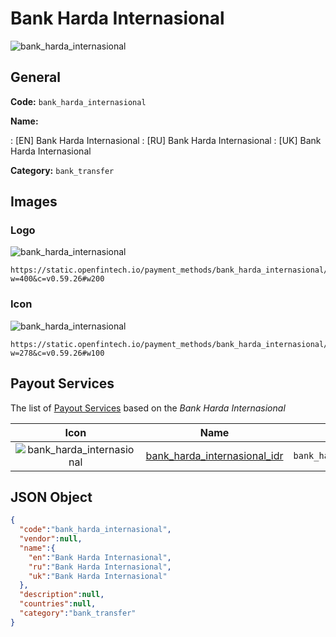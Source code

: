 
# Bank Harda Internasional 
![bank_harda_internasional](https://static.openfintech.io/payment_methods/bank_harda_internasional/logo.svg?w=400&c=v0.59.26#w200)  

## General 
**Code:** `bank_harda_internasional` 
 
**Name:** 
 
:	[EN] Bank Harda Internasional 
:	[RU] Bank Harda Internasional 
:	[UK] Bank Harda Internasional 
 
**Category:** `bank_transfer` 
 

## Images 

### Logo 
![bank_harda_internasional](https://static.openfintech.io/payment_methods/bank_harda_internasional/logo.svg?w=400&c=v0.59.26#w200)  

```
https://static.openfintech.io/payment_methods/bank_harda_internasional/logo.svg?w=400&c=v0.59.26#w200
```  

### Icon 
![bank_harda_internasional](https://static.openfintech.io/payment_methods/bank_harda_internasional/icon.svg?w=278&c=v0.59.26#w100)  

```
https://static.openfintech.io/payment_methods/bank_harda_internasional/icon.svg?w=278&c=v0.59.26#w100
```  

## Payout Services 
 
The list of [Payout Services](/payout-services/) based on the _Bank Harda Internasional_ 

|Icon|Name|Code| 
|:---:|:---:|:---:| 
|![bank_harda_internasional](https://static.openfintech.io/payout_methods/bank_harda_internasional/icon.svg?w=278&c=v0.59.26#w40) |[bank_harda_internasional_idr](/payout-services/bank_harda_internasional_idr/)|`bank_harda_internasional_idr`| 
 

## JSON Object 

```json
{
  "code":"bank_harda_internasional",
  "vendor":null,
  "name":{
    "en":"Bank Harda Internasional",
    "ru":"Bank Harda Internasional",
    "uk":"Bank Harda Internasional"
  },
  "description":null,
  "countries":null,
  "category":"bank_transfer"
}
```  
